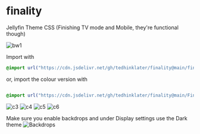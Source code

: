 # finality
Jellyfin Theme CSS (Finishing TV mode and Mobile, they're functional though)

![bw1](https://i.imgur.com/P3JRVXG.png)

Import with

```css
@import url("https://cdn.jsdelivr.net/gh/tedhinklater/finality@main/finality.css");

```

or, import the colour version with

```css

@import url("https://cdn.jsdelivr.net/gh/tedhinklater/finality@main/Finality-Coloured.css");

```

![c3](https://i.imgur.com/r3qHq4h.png)
![c4](https://i.imgur.com/fJetmGd.png)
![c5](https://i.imgur.com/0pu6htj.png)
![c6](https://i.imgur.com/rtgCxz3.png)

Make sure you enable backdrops and under Display settings use the Dark theme
![Backdrops](https://i.imgur.com/18D9IO3.png)
